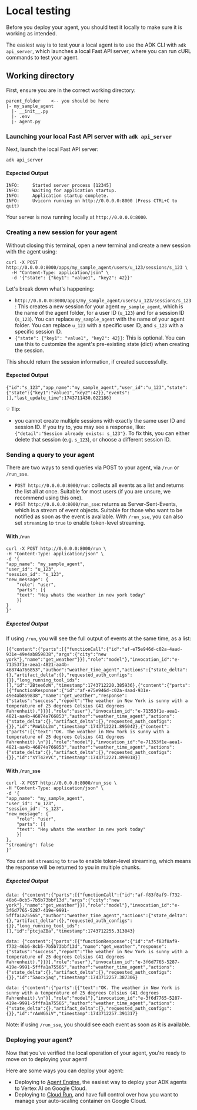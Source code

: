 # Local testing

Before you deploy your agent, you should test it locally to make sure it is
working as intended.

The easiest way is to test your a local agent is to use the ADK CLI with `adk api_server`, which launches a local Fast API server, where you can run cURL commands to test your agent.

## Working directory

First, ensure you are in the correct working directory:

```console
parent_folder    <-- you should be here
|- my_sample_agent
  |- __init__.py
  |- .env
  |- agent.py
```

### Launching your local Fast API server with `adk api_server`

Next, launch the local Fast API server:

```shell
adk api_server 
```

#### Expected Output

```shell
INFO:     Started server process [12345]
INFO:     Waiting for application startup.
INFO:     Application startup complete.
INFO:     Uvicorn running on http://0.0.0.0:8000 (Press CTRL+C to quit)
```

Your server is now running locally at `http://0.0.0.0:8000`.

### Creating a new session for your agent

Without closing this terminal, open a new terminal and create a new session with the agent using:

```shell
curl -X POST http://0.0.0.0:8000/apps/my_sample_agent/users/u_123/sessions/s_123 \
  -H "Content-Type: application/json" \
  -d '{"state": {"key1": "value1", "key2": 42}}'
```

Let's break down what's happening:  

* `http://0.0.0.0:8000/apps/my_sample_agent/users/u_123/sessions/s_123`: This creates a new session for your agent `my_sample_agent`, which is the name of the agent folder, for a user ID (`u_123`) and for a session ID (`s_123`). You can replace `my_sample_agent` with the name of your agent folder. You can replace `u_123` with a specific user ID, and `s_123` with a specific session ID.  
* `{"state": {"key1": "value1", "key2": 42}}`: This is optional. You can use this to customize the agent's pre-existing state (dict) when creating the session.  

This should return the session information, if created successfully.

#### Expected Output

```shell
{"id":"s_123","app_name":"my_sample_agent","user_id":"u_123","state":{"state":{"key1":"value1","key2":42}},"events":[],"last_update_time":1743711430.022186}
```

💡 Tip:  

* you cannot create multiple sessions with exactly the same user ID and session ID. If you try to, you may see a response, like: `{"detail":"Session already exists: s_123"}`. To fix this, you can either delete that session (e.g. `s_123`), or choose a different session ID.

### Sending a query to your agent

There are two ways to send queries via POST to your agent, via `/run` or `/run_sse`.  

* `POST http://0.0.0.0:8000/run`: collects all events as a list and returns the list all at once. Suitable for most users (if you are unsure, we recommend using this one).  
* `POST http://0.0.0.0:8000/run_sse`: returns as Server-Sent-Events, which is a stream of event objects. Suitable for those who want to be notified as soon as the event is available. With `/run_sse`, you can also set `streaming` to `true` to enable token-level streaming.

#### With `/run`

```shell
curl -X POST http://0.0.0.0:8000/run \
-H "Content-Type: application/json" \
-d '{
"app_name": "my_sample_agent",
"user_id": "u_123",
"session_id": "s_123",
"new_message": {
    "role": "user",
    "parts": [{
    "text": "Hey whats the weather in new york today"
    }]
}
}'
```

##### Expected Output

If using `/run`, you will see the full output of events at the same time, as a list:

```shell
[{"content":{"parts":[{"functionCall":{"id":"af-e75e946d-c02a-4aad-931e-49e4ab859838","args":{"city":"new york"},"name":"get_weather"}}],"role":"model"},"invocation_id":"e-71353f1e-aea1-4821-aa4b-46874a766853","author":"weather_time_agent","actions":{"state_delta":{},"artifact_delta":{},"requested_auth_configs":{}},"long_running_tool_ids":[],"id":"2Btee6zW","timestamp":1743712220.385936},{"content":{"parts":[{"functionResponse":{"id":"af-e75e946d-c02a-4aad-931e-49e4ab859838","name":"get_weather","response":{"status":"success","report":"The weather in New York is sunny with a temperature of 25 degrees Celsius (41 degrees Fahrenheit)."}}}],"role":"user"},"invocation_id":"e-71353f1e-aea1-4821-aa4b-46874a766853","author":"weather_time_agent","actions":{"state_delta":{},"artifact_delta":{},"requested_auth_configs":{}},"id":"PmWibL2m","timestamp":1743712221.895042},{"content":{"parts":[{"text":"OK. The weather in New York is sunny with a temperature of 25 degrees Celsius (41 degrees Fahrenheit).\n"}],"role":"model"},"invocation_id":"e-71353f1e-aea1-4821-aa4b-46874a766853","author":"weather_time_agent","actions":{"state_delta":{},"artifact_delta":{},"requested_auth_configs":{}},"id":"sYT42eVC","timestamp":1743712221.899018}]
```

#### With `/run_sse`

```shell
curl -X POST http://0.0.0.0:8000/run_sse \
-H "Content-Type: application/json" \
-d '{
"app_name": "my_sample_agent",
"user_id": "u_123",
"session_id": "s_123",
"new_message": {
    "role": "user",
    "parts": [{
    "text": "Hey whats the weather in new york today"
    }]
},
"streaming": false 
}'
```

You can set `streaming` to `true` to enable token-level streaming, which means the response will be returned to you in multiple chunks.

##### Expected Output

```shell
data: {"content":{"parts":[{"functionCall":{"id":"af-f83f8af9-f732-46b6-8cb5-7b5b73bbf13d","args":{"city":"new york"},"name":"get_weather"}}],"role":"model"},"invocation_id":"e-3f6d7765-5287-419e-9991-5fffa1a75565","author":"weather_time_agent","actions":{"state_delta":{},"artifact_delta":{},"requested_auth_configs":{}},"long_running_tool_ids":[],"id":"ptcjaZBa","timestamp":1743712255.313043}

data: {"content":{"parts":[{"functionResponse":{"id":"af-f83f8af9-f732-46b6-8cb5-7b5b73bbf13d","name":"get_weather","response":{"status":"success","report":"The weather in New York is sunny with a temperature of 25 degrees Celsius (41 degrees Fahrenheit)."}}}],"role":"user"},"invocation_id":"e-3f6d7765-5287-419e-9991-5fffa1a75565","author":"weather_time_agent","actions":{"state_delta":{},"artifact_delta":{},"requested_auth_configs":{}},"id":"5aocxjaq","timestamp":1743712257.387306}

data: {"content":{"parts":[{"text":"OK. The weather in New York is sunny with a temperature of 25 degrees Celsius (41 degrees Fahrenheit).\n"}],"role":"model"},"invocation_id":"e-3f6d7765-5287-419e-9991-5fffa1a75565","author":"weather_time_agent","actions":{"state_delta":{},"artifact_delta":{},"requested_auth_configs":{}},"id":"rAnWGSiV","timestamp":1743712257.391317}
```

Note: if using `/run_sse`, you should see each event as soon as it is available.

### Deploying your agent?

Now that you've verified the local operation of your agent, you're ready to move on to deploying your agent!

Here are some ways you can deploy your agent:

* Deploying to [Agent Engine](../deploy/agent-engine.md), the easiest way to deploy your ADK agents to Vertex AI on Google Cloud.  
* Deploying to [Cloud Run](../deploy/cloud-run.md), and have full control over how you want to manage your auto-scaling container on Google Cloud.  
